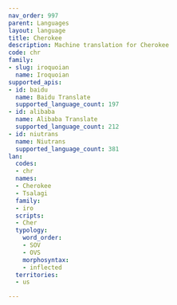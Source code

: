 ```yaml
---
nav_order: 997
parent: Languages
layout: language
title: Cherokee
description: Machine translation for Cherokee
code: chr
family:
- slug: iroquoian
  name: Iroquoian
supported_apis:
- id: baidu
  name: Baidu Translate
  supported_language_count: 197
- id: alibaba
  name: Alibaba Translate
  supported_language_count: 212
- id: niutrans
  name: Niutrans
  supported_language_count: 381
lan:
  codes:
  - chr
  names:
  - Cherokee
  - Tsalagi
  family:
  - iro
  scripts:
  - Cher
  typology:
    word_order:
    - SOV
    - OVS
    morphosyntax:
    - inflected
  territories:
  - us

---
```


